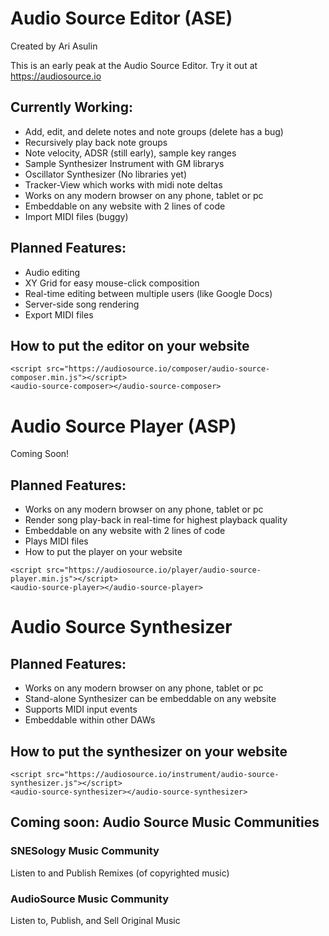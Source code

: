 # Audio Source Editor (ASE)

Created by Ari Asulin

This is an early peak at the Audio Source Editor. Try it out at https://audiosource.io

## Currently Working:
* Add, edit, and delete notes and note groups (delete has a bug)
* Recursively play back note groups
* Note velocity, ADSR (still early), sample key ranges
* Sample Synthesizer Instrument with GM librarys
* Oscillator Synthesizer (No libraries yet)
* Tracker-View which works with midi note deltas
* Works on any modern browser on any phone, tablet or pc
* Embeddable on any website with 2 lines of code
* Import MIDI files (buggy)

## Planned Features:
* Audio editing
* XY Grid for easy mouse-click composition
* Real-time editing between multiple users (like Google Docs)
* Server-side song rendering
* Export MIDI files

## How to put the editor on your website
```
<script src="https://audiosource.io/composer/audio-source-composer.min.js"></script>
<audio-source-composer></audio-source-composer>
```


# Audio Source Player (ASP)
Coming Soon!

## Planned Features:

* Works on any modern browser on any phone, tablet or pc
* Render song play-back in real-time for highest playback quality
* Embeddable on any website with 2 lines of code
* Plays MIDI files
* How to put the player on your website
```
<script src="https://audiosource.io/player/audio-source-player.min.js"></script>
<audio-source-player></audio-source-player>
```


# Audio Source Synthesizer

## Planned Features:
* Works on any modern browser on any phone, tablet or pc
* Stand-alone Synthesizer can be embeddable on any website
* Supports MIDI input events
* Embeddable within other DAWs

## How to put the synthesizer on your website
```
<script src="https://audiosource.io/instrument/audio-source-synthesizer.js"></script>
<audio-source-synthesizer></audio-source-synthesizer>
```


## Coming soon: Audio Source Music Communities
### SNESology Music Community
Listen to and Publish Remixes (of copyrighted music)

### AudioSource Music Community
Listen to, Publish, and Sell Original Music


